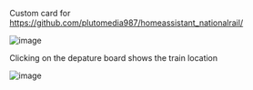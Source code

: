 Custom card for https://github.com/plutomedia987/homeassistant_nationalrail/

![image](https://github.com/user-attachments/assets/bc48d290-73b0-4fab-ae8c-b78946434cd0)

Clicking on the depature board shows the train location

![image](https://github.com/user-attachments/assets/03143d7d-2179-4d9c-b235-f2894bfdaaeb)
